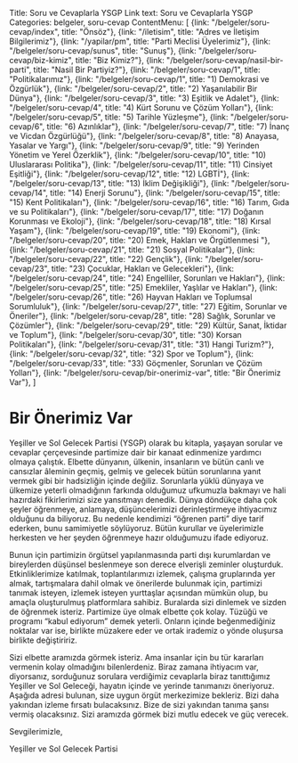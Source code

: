 Title: Soru ve Cevaplarla YSGP
Link text: Soru ve Cevaplarla YSGP
Categories: belgeler, soru-cevap
ContentMenu: [
  {link: "/belgeler/soru-cevap/index", title: "Önsöz"},
  {link: "/iletisim", title: "Adres ve İletişim Bilgilerimiz"},
  {link: "/yapilar/pm", title: "Parti Meclisi Üyelerimiz"},
  {link: "/belgeler/soru-cevap/sunus", title: "Sunuş"},
  {link: "/belgeler/soru-cevap/biz-kimiz", title: "Biz Kimiz?"},
  {link: "/belgeler/soru-cevap/nasil-bir-parti", title: "Nasil Bir Partiyiz?"},
  {link: "/belgeler/soru-cevap/1", title: "Politikalarımız"},
  {link: "/belgeler/soru-cevap/1", title: "1) Demokrasi ve Özgürlük"},
  {link: "/belgeler/soru-cevap/2", title: "2) Yaşanılabilir Bir Dünya"},
  {link: "/belgeler/soru-cevap/3", title: "3) Eşitlik ve Adalet"},
  {link: "/belgeler/soru-cevap/4", title: "4) Kürt Sorunu ve Çözüm Yolları"},
  {link: "/belgeler/soru-cevap/5", title: "5) Tarihle Yüzleşme"},
  {link: "/belgeler/soru-cevap/6", title: "6) Azınlıklar"},
  {link: "/belgeler/soru-cevap/7", title: "7) İnanç ve Vicdan Özgürlüğü"},
  {link: "/belgeler/soru-cevap/8", title: "8) Anayasa, Yasalar ve Yargı"},
  {link: "/belgeler/soru-cevap/9", title: "9) Yerinden Yönetim ve Yerel Özerklik"},
  {link: "/belgeler/soru-cevap/10", title: "10) Uluslararası Politika"},
  {link: "/belgeler/soru-cevap/11", title: "11) Cinsiyet Eşitliği"},
  {link: "/belgeler/soru-cevap/12", title: "12) LGBTİ"},
  {link: "/belgeler/soru-cevap/13", title: "13) İklim Değişikliği"},
  {link: "/belgeler/soru-cevap/14", title: "14) Enerji Sorunu"},
  {link: "/belgeler/soru-cevap/15", title: "15) Kent Politikaları"},
  {link: "/belgeler/soru-cevap/16", title: "16) Tarım, Gıda ve su Politikaları"},
  {link: "/belgeler/soru-cevap/17", title: "17) Doğanın Korunması ve Ekoloji"},
  {link: "/belgeler/soru-cevap/18", title: "18) Kırsal Yaşam"},
  {link: "/belgeler/soru-cevap/19", title: "19) Ekonomi"},
  {link: "/belgeler/soru-cevap/20", title: "20) Emek, Hakları ve Örgütlenmesi
"},
  {link: "/belgeler/soru-cevap/21", title: "21) Sosyal Politikalar"},
  {link: "/belgeler/soru-cevap/22", title: "22) Gençlik"},
  {link: "/belgeler/soru-cevap/23", title: "23) Çocuklar, Hakları ve Gelecekleri"},
  {link: "/belgeler/soru-cevap/24", title: "24) Engelliler, Sorunları ve Hakları"},
  {link: "/belgeler/soru-cevap/25", title: "25) Emekliler, Yaşlılar ve Hakları"},
  {link: "/belgeler/soru-cevap/26", title: "26) Hayvan Hakları ve Toplumsal Sorumluluk"},
  {link: "/belgeler/soru-cevap/27", title: "27) Eğitim, Sorunlar ve Öneriler"},
  {link: "/belgeler/soru-cevap/28", title: "28) Sağlık, Sorunlar ve Çözümler"},
  {link: "/belgeler/soru-cevap/29", title: "29) Kültür, Sanat, İktidar ve Toplum"},
  {link: "/belgeler/soru-cevap/30", title: "30) Korsan Politikaları"},
  {link: "/belgeler/soru-cevap/31", title: "31) Hangi Turizm?"},
  {link: "/belgeler/soru-cevap/32", title: "32) Spor ve Toplum"},
  {link: "/belgeler/soru-cevap/33", title: "33) Göçmenler, Sorunları ve Çözüm Yolları"},
  {link: "/belgeler/soru-cevap/bir-onerimiz-var", title: "Bir Önerimiz Var"},
  ]



# Bir Önerimiz Var

Yeşiller ve Sol Gelecek Partisi (YSGP) olarak bu kitapla, yaşayan sorular ve cevaplar çerçevesinde partimize dair bir kanaat edinmenize yardımcı olmaya çalıştık. Elbette dünyanın, ülkenin, insanların ve bütün canlı ve cansızlar âleminin geçmiş, gelmiş ve gelecek bütün sorunlarına yanıt vermek gibi bir hadsizliğin içinde değiliz. Sorunlarla yüklü dünyaya ve ülkemize yeterli olmadığının farkında olduğumuz ufkumuzla bakmayı ve hali hazırdaki fikirlerimizi size yansıtmayı denedik. Dünya döndükçe daha çok şeyler öğrenmeye, anlamaya, düşüncelerimizi derinleştirmeye ihtiyacımız olduğunu da biliyoruz. Bu nedenle kendimizi “öğrenen parti” diye tarif ederken, bunu samimiyetle söylüyoruz. Bütün kurullar ve üyelerimizle herkesten ve her şeyden öğrenmeye hazır olduğumuzu ifade ediyoruz. 

Bunun için partimizin örgütsel yapılanmasında parti dışı kurumlardan ve bireylerden düşünsel beslenmeye son derece elverişli zeminler oluşturduk. Etkinliklerimize katılmak, toplantılarımızı izlemek, çalışma gruplarında yer almak, tartışmalara dahil olmak ve önerilerde bulunmak için, partimizi tanımak isteyen, izlemek isteyen yurttaşlar açısından mümkün olup, bu amaçla oluşturulmuş platformlara sahibiz. Buralarda sizi dinlemek ve sizden de öğrenmek isteriz. Partimize üye olmak elbette çok kolay. Tüzüğü ve programı “kabul ediyorum” demek yeterli. Onların içinde beğenmediğiniz noktalar var ise, birlikte müzakere eder ve ortak irademiz o yönde oluşursa birlikte değiştiririz. 

Sizi elbette aramızda görmek isteriz. Ama insanlar için bu tür kararları vermenin kolay olmadığını bilenlerdeniz. Biraz zamana ihtiyacım var, diyorsanız, sorduğunuz sorulara verdiğimiz cevaplarla biraz tanıttığımız Yeşiller ve Sol Geleceği, hayatın içinde ve yerinde tanımanızı öneriyoruz. Aşağıda adresi bulunan, size uygun örgüt merkezimize bekleriz. Bizi daha yakından izleme fırsatı bulacaksınız. Bize de sizi yakından tanıma şansı vermiş olacaksınız. Sizi aramızda görmek bizi mutlu edecek ve güç verecek.

Sevgilerimizle,

Yeşiller ve Sol Gelecek Partisi 



